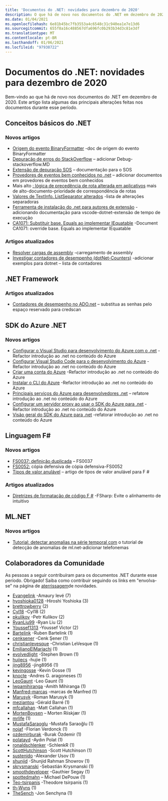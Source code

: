```yaml
---
title: 'Documentos do .NET: novidades para dezembro de 2020'
description: O que há de novo nos documentos do .NET em dezembro de 2020.
ms.date: 01/04/2021
ms.openlocfilehash: 6e81b45bc7fb3553a4c6548c31c940ea1e7e13d6
ms.sourcegitcommit: 655f8a16c488567dfa696fc0b293b34d3c81e3df
ms.translationtype: MT
ms.contentlocale: pt-BR
ms.lasthandoff: 01/06/2021
ms.locfileid: "97938722"
---
```

# <a name="net-docs-whats-new-for-december-2020"></a>Documentos do .NET: novidades para dezembro de 2020

Bem-vindo ao que há de novo nos documentos do .NET em dezembro de 2020. Este artigo lista algumas das principais alterações feitas nos documentos durante esse período.

## <a name="net-fundamentals"></a>Conceitos básicos do .NET

### <a name="new-articles"></a>Novos artigos

- [Origem do evento BinaryFormatter](../standard/serialization/binaryformatter-event-source.md) -doc de origem do evento BinaryFormatter
- [Depuração de erros do StackOverflow](../core/diagnostics/debug-stackoverflow.md) – adicionar Debug-stackoverflow.MD
- [Extensão de depuração SOS](../core/diagnostics/sos-debugging-extension.md) – documentação para o SOS
- [Provedores de eventos bem conhecidos no .net](../core/diagnostics/well-known-event-providers.md) – adicionar documentos em provedores de eventos bem conhecidos
- Mais alto [: lógica de precedência de rota alterada em aplicativos](../core/compatibility/aspnet-core/5.0/blazor-routing-logic-changed.md) mais de alto-documento-prioridade de correspondência de rotas
- [Valores de TextInfo. ListSeparator alterados](../core/compatibility/globalization/5.0/listseparator-value-change.md) -lista de alterações separadoras
- [Ferramenta de instalação do .net para autores de extensão](../core/additional-tools/vscode-dotnet-runtime.md) -adicionando documentação para vscode-dotnet-extensão de tempo de execução
- [CA1071: Substituir base. Equals ao implementar IEquatable](../fundamentals/code-analysis/quality-rules/ca1071.md) -Document CA1071: override base. Equals ao implementar IEquatable

### <a name="updated-articles"></a>Artigos atualizados

- [Resolver cargas de assembly](../standard/assembly/resolve-loads.md) -carregamento de assembly
- [Investigar contadores de desempenho (dotNet-Counters)](../core/diagnostics/dotnet-counters.md) -adicionar exemplos para dotnet – lista de contadores

## <a name="net-framework"></a>.NET Framework

### <a name="updated-articles"></a>Artigos atualizados

- [Contadores de desempenho no ADO.net](../framework/data/adonet/performance-counters.md) – substitua as senhas pelo espaço reservado para credscan

## <a name="azure-net-sdk"></a>SDK do Azure .NET

### <a name="new-articles"></a>Novos artigos

- [Configurar o Visual Studio para desenvolvimento do Azure com o .net](../azure/configure-visual-studio.md) -Refactor introdução ao .net no conteúdo do Azure
- [Configurar Visual Studio Code para o desenvolvimento do Azure](../azure/configure-vs-code.md) -Refactor introdução ao .net no conteúdo do Azure
- [Criar uma conta do Azure](../azure/create-azure-account.md) -Refactor introdução ao .net no conteúdo do Azure
- [Instalar o CLI do Azure](../azure/install-azure-cli.md) -Refactor introdução ao .net no conteúdo do Azure
- [Principais serviços do Azure para desenvolvedores .net](../azure/key-azure-services.md) – refatore introdução ao .net no conteúdo do Azure
- [Configurar um servidor proxy ao usar o SDK do Azure para .net](../azure/sdk/azure-sdk-configure-proxy.md) -Refactor introdução ao .net no conteúdo do Azure
- [Visão geral do SDK do Azure para .net](../azure/sdk/azure-sdk-for-dotnet.md) -refatorar introdução ao .net no conteúdo do Azure

## <a name="f-language"></a>Linguagem F#

### <a name="new-articles"></a>Novos artigos

- [FS0037: definição duplicada](../fsharp/language-reference/compiler-messages/fs0037.md) – FS0037
- [FS0052:](../fsharp/language-reference/compiler-messages/fs0052.md) cópia defensiva de cópia defensiva-FS0052
- [Tipos de valor anulável](../fsharp/language-reference/nullable-value-types.md) – artigo de tipos de valor anulável para F #

### <a name="updated-articles"></a>Artigos atualizados

- [Diretrizes de formatação de código F #](../fsharp/style-guide/formatting.md) -FSharp: Evite o alinhamento de intuitivo

## <a name="mlnet"></a>ML.NET

### <a name="new-articles"></a>Novos artigos

- [Tutorial: detectar anomalias na série temporal com](../machine-learning/tutorials/phone-calls-anomaly-detection.md) o tutorial de detecção de anomalias de ml.net-adicionar telefonemas

## <a name="community-contributors"></a>Colaboradores da Comunidade

As pessoas a seguir contribuíram para os documentos .NET durante esse período. Obrigado! Saiba como contribuir seguindo os links em "envolva-se" na página de [aterrissagem](index.yml)de novidades.

- [Evangelink](https://github.com/Evangelink) -Amaury levé (7)
- [hyoshioka0128](https://github.com/hyoshioka0128) -Hiroshi Yoshioka (3)
- [brettrowberry](https://github.com/brettrowberry) (2)
- [Cyl18](https://github.com/Cyl18) -Cyl18 (2)
- [pkulikov](https://github.com/pkulikov) -Petr Kulikov (2)
- [RyanLiu99](https://github.com/RyanLiu99) -Ryan Liu (2)
- [Youssef1313](https://github.com/Youssef1313) -Youssef Victor (2)
- [Bartelink](https://github.com/bartelink) -Ruben Bartelink (1)
- [cenksener](https://github.com/cenksener) -Cenk Şener (1)
- [christianlevesque](https://github.com/christianlevesque) -Christian LeVesque (1)
- [EmilianoElMariachi](https://github.com/EmilianoElMariachi) (1)
- [evolvedlight](https://github.com/evolvedlight) -Stephen Brown (1)
- [hujiecs](https://github.com/hujiecs) -hujie (1)
- [jing8956](https://github.com/jing8956) -jing8956 (1)
- [kevingosse](https://github.com/kevingosse) -Kevin Gosse (1)
- [knocte](https://github.com/knocte) -Andres G. aragoneses (1)
- [LeoGaunt](https://github.com/LeoGaunt) -Leo Gaunt (1)
- [lwpamihiranga](https://github.com/lwpamihiranga) -Amith Mihiranga (1)
- [Manfred-marcas](https://github.com/manfred-brands) -marcas de Manfred (1)
- [Marusyk](https://github.com/Marusyk) -Roman Marusyk (1)
- [meziantou](https://github.com/meziantou) -Gérald Barré (1)
- [mfcallahan](https://github.com/mfcallahan) -Matt Callahan (1)
- [MortenBoysen](https://github.com/MortenBoysen) – Morten Riiskjær (1)
- [mrlife](https://github.com/mrlife) (1)
- [MustafaSaraoglu](https://github.com/MustafaSaraoglu) -Mustafa Saraoğlu (1)
- [nojaf](https://github.com/nojaf) -Florian Verdonck (1)
- [ozdemirburak](https://github.com/ozdemirburak) -Burak Özdemir (1)
- [polatayd](https://github.com/polatayd) -Aydın Polat (1)
- [ronaldschlenker](https://github.com/ronaldschlenker) -SchlenkR (1)
- [ScottHutchinson](https://github.com/ScottHutchinson) -Scott Hutchinson (1)
- [sustenido](https://github.com/sharpist) -Alexander Usov (1)
- [shunjid](https://github.com/shunjid) -Shunjid Rahman Showrov (1)
- [skrysmanski](https://github.com/skrysmanski) -Sebastián Krysmanski (1)
- [smoothdeveloper](https://github.com/smoothdeveloper) -Gauthier Segay (1)
- [spottedmahn](https://github.com/spottedmahn) – Michael DePouw (1)
- [Teo-tsirpanis](https://github.com/teo-tsirpanis) -Theodore tsirpanis (1)
- [th-Wyns](https://github.com/th-wyns) (1)
- [TheSench](https://github.com/TheSench) -Jon Senchyna (1)
